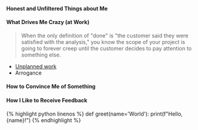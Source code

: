 #### Honest and Unfiltered Things about Me

#### What Drives Me Crazy (at Work)

>When the only definition of "done" is "the customer said they were satisfied with the analysis," you know the scope of your project is going to forever creep until the customer decides to pay attention to something else.

* [Unplanned work](https://hackernoon.com/the-damaging-effects-of-unplanned-work-e28623e06657)
* Arrogance

#### How to Convince Me of Something

#### How I Like to Receive Feedback

{% highlight python linenos %}
def greet(name='World'):
    print(f"Hello, {name}!")
{% endhighlight %}
